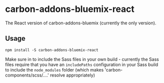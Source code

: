 # carbon-addons-bluemix-react

The React version of carbon-addons-bluemix (currently the only version).

## Usage

`npm install -S carbon-addons-bluemix-react`

Make sure in to include the Sass files in your own build - currently the Sass files require that you have an `includePaths` configuration in your Sass build to include the `node_modules` folder (which makes 'carbon-components/scss/....' resolve appropriately)